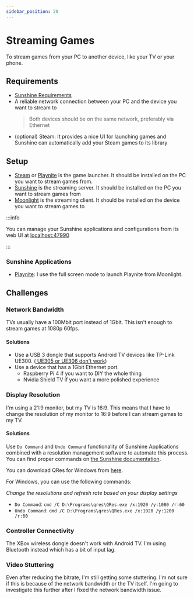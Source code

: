 ```yaml
---
sidebar_position: 20
---
```


# Streaming Games

To stream games from your PC to another device, like your TV or your phone.

## Requirements

- [Sunshine Requirements](https://docs.lizardbyte.dev/projects/sunshine/en/latest/about/overview.html#system-requirements)
- A reliable network connection between your PC and the device you want to stream to
  > Both devices should be on the same network, preferably via Ethernet
- (optional) Steam: It provides a nice UI for launching games and Sunshine can automatically add your Steam games to its library

## Setup

- [Steam](https://store.steampowered.com/about/) or [Playnite](https://playnite.link/) is the game launcher. It should be installed on the PC you want to stream games from.
- [Sunshine](https://docs.lizardbyte.dev/projects/sunshine/en/latest/about/installation.html) is the streaming server. It should be installed on the PC you want to stream games from
- [Moonlight](https://moonlight-stream.org/) is the streaming client. It should be installed on the device you want to stream games to

:::info

You can manage your Sunshine applications and configurations from its web UI at [localhost:47990](https://localhost:47990/)

:::

### Sunshine Applications

- [Playnite](https://playnite.link/): I use the full screen mode to launch Playnite from Moonlight.

## Challenges

### Network Bandwidth

TVs usually have a 100Mbit port instead of 1Gbit. This isn't enough to stream games at 1080p 60fps.

#### Solutions

- Use a USB 3 dongle that supports Android TV devices like TP-Link UE300. ([<Icon icon="fa-brands fa-reddit" size="lg" /> UE305 or UE306 don't work](https://www.reddit.com/r/bravia/comments/qdrgjl/usb_ethernet/))
- Use a device that has a 1Gbit Ethernet port.
  - Raspberry Pi 4 if you want to DIY the whole thing
  - Nvidia Shield TV if you want a more polished experience

### Display Resolution

I'm using a 21:9 monitor, but my TV is 16:9. This means that I have to change the resolution of my monitor to 16:9 before I can stream games to my TV.

#### Solutions

Use `Do Command` and `Undo Command` functionality of Sunshine Applications combined with a resolution management software to automate this process. You can find proper commands on [the Sunshine documentation](https://docs.lizardbyte.dev/projects/sunshine/en/latest/about/guides/app_examples.html#changing-resolution-and-refresh-rate).

You can download QRes for Windows from [here](https://www.majorgeeks.com/files/details/qres.html).

For Windows, you can use the following commands:

*Change the resolutions and refresh rate based on your display settings*

- `Do Command`: `cmd /C D:\Programs\qres\QRes.exe /x:1920 /y:1080 /r:60`
- `Undo Command`: `cmd /C D:\Programs\qres\QRes.exe /x:1920 /y:1200 /r:60`

### Controller Connectivity

The XBox wireless dongle doesn't work with Android TV. I'm using Bluetooth instead which has a bit of input lag.

### Video Stuttering

Even after reducing the bitrate, I'm still getting some stuttering. I'm not sure if this is because of the network bandwidth or the TV itself. I'm going to investigate this further after I fixed the network bandwidth issue.
